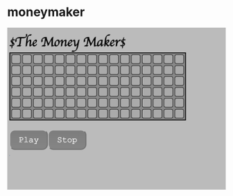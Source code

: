 # moneymaker
![alt tag](https://github.com/mmartinez8020/moneymaker/blob/master/MoneyMaker_Screenshot.png)
